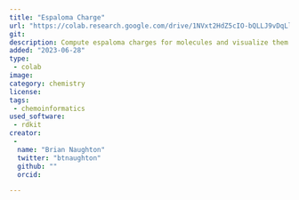 ```yaml
---
title: "Espaloma Charge"
url: "https://colab.research.google.com/drive/1NVxt2HdZ5cIO-bQLLJ9vDqLlizZUOVwG#scrollTo=OYpSlNwCoC5i"
git: 
description: Compute espaloma charges for molecules and visualize them
added: "2023-06-28"
type: 
 - colab
image: 
category: chemistry
license: 
tags: 
 - chemoinformatics
used_software:
 - rdkit
creator: 
 - 
  name: "Brian Naughton"
  twitter: "btnaughton"
  github: ""
  orcid: 

---
```

